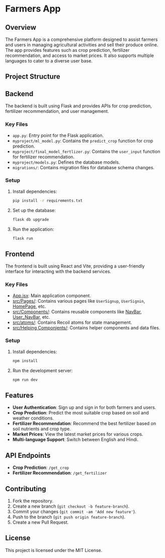 # Farmers App

## Overview

The Farmers App is a comprehensive platform designed to assist farmers and users in managing agricultural activities and sell their produce online. The app provides features such as crop prediction, fertilizer recommendation, and access to market prices. It also supports multiple languages to cater to a diverse user base.

## Project Structure

## Backend

The backend is built using Flask and provides APIs for crop prediction, fertilizer recommendation, and user management.

### Key Files

- `app.py`: Entry point for the Flask application.
- `myproject/ml_model.py`: Contains the `predict_crop` function for crop prediction.
- `myproject/final_model_fertlizer.py`: Contains the `user_input` function for fertilizer recommendation.
- `myproject/models.py`: Defines the database models.
- `migrations/`: Contains migration files for database schema changes.

### Setup

1. Install dependencies:
    ```sh
    pip install -r requirements.txt
    ```

2. Set up the database:
    ```sh
    flask db upgrade
    ```

3. Run the application:
    ```sh
    flask run
    ```

## Frontend

The frontend is built using React and Vite, providing a user-friendly interface for interacting with the backend services.

### Key Files

- [App.jsx](http://_vscodecontentref_/10): Main application component.
- [src/Pages/](http://_vscodecontentref_/11): Contains various pages like `UserSignup`, `UserSignin`, [HomePage](http://_vscodecontentref_/12), etc.
- [src/Components/](http://_vscodecontentref_/13): Contains reusable components like [NavBar](http://_vscodecontentref_/14), [User_NavBar](http://_vscodecontentref_/15), etc.
- [src/atoms/](http://_vscodecontentref_/16): Contains Recoil atoms for state management.
- [src/Helping Componjents/](http://_vscodecontentref_/17): Contains helper components and data files.

### Setup

1. Install dependencies:
    ```sh
    npm install
    ```

2. Run the development server:
    ```sh
    npm run dev
    ```

## Features

- **User Authentication**: Sign up and sign in for both farmers and users.
- **Crop Prediction**: Predict the most suitable crop based on soil and weather conditions.
- **Fertilizer Recommendation**: Recommend the best fertilizer based on soil nutrients and crop type.
- **Market Prices**: View the latest market prices for various crops.
- **Multi-language Support**: Switch between English and Hindi.

## API Endpoints

- **Crop Prediction**: `/get_crop`
- **Fertilizer Recommendation**: `/get_fertilizer`

## Contributing

1. Fork the repository.
2. Create a new branch (`git checkout -b feature-branch`).
3. Commit your changes (`git commit -am 'Add new feature'`).
4. Push to the branch (`git push origin feature-branch`).
5. Create a new Pull Request.

## License

This project is licensed under the MIT License.
